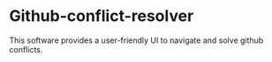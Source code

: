 # Github-conflict-resolver
This software provides a user-friendly UI to navigate and solve github conflicts.
